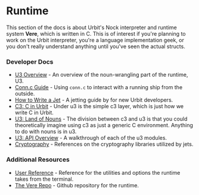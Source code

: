# Runtime

This section of the docs is about Urbit's Nock interpreter and runtime system **Vere**, which is written in C. This is of interest if you're planning to work on the Urbit interpreter, you're a language implementation geek, or you don't really understand anything until you've seen the actual structs.

### Developer Docs

- [U3 Overview](concepts/u3) - An overview of the noun-wrangling part of the runtime, U3.
- [Conn.c Guide](guides/conn) - Using `conn.c` to interact with a running ship from the outside.
- [How to Write a Jet](guides/jetting) - A jetting guide by for new Urbit developers.
- [C3: C in Urbit](reference/c) - Under u3 is the simple c3 layer, which is just how we write C in Urbit.
- [U3: Land of Nouns](reference/nouns) - The division between c3 and u3 is that you could theoretically imagine using c3 as just a generic C environment. Anything to do with nouns is in u3.
- [U3: API Overview](reference/api) - A walkthrough of each of the u3 modules.
- [Cryptography](reference/cryptography) - References on the cryptography libraries utilized by jets.

### Additional Resources

- [User Reference](../../manual/running/vere) - Reference for the utilities and options the runtime takes from the terminal.
- [The Vere Repo](https://github.com/urbit/vere) - Github repository for the runtime.
